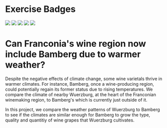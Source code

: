 # Exercise Badges

![](https://byob.yarr.is/keskinoglu/MADE/score_ex1) ![](https://byob.yarr.is/keskinoglu/MADE/score_ex2) ![](https://byob.yarr.is/keskinoglu/MADE/score_ex3) ![](https://byob.yarr.is/keskinoglu/MADE/score_ex4) ![](https://byob.yarr.is/keskinoglu/MADE/score_ex5)

# Can Franconia's wine region now include Bamberg due to warmer weather?

Despite the negative effects of climate change, some wine varietals thrive in warmer climates. For instance, Bamberg, once a wine-producing region, could potentially regain its former status due to rising temperatures. We compare the climate of nearby Wuerzburg, at the heart of the Franconian winemaking region, to Bamberg's which is currently just outside of it.

In this project, we compare the weather patterns of Wuerzburg to Bamberg to see if the climates are similar enough for Bamberg to grow the type, quality and quantitiy of wine grapes that Wuerzburg cultivates.
